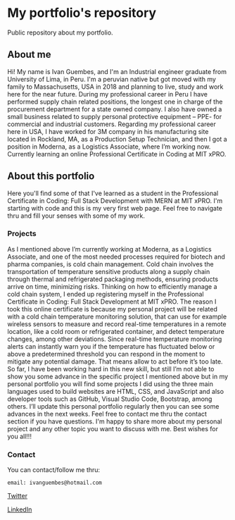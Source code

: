 # My portfolio's repository

Public repository about my portfolio.

## About me

Hi! My name is Ivan Guembes, and I'm an Industrial engineer graduate from University of Lima, in Peru.
I'm a peruvian native but got moved with my family to Massachusetts, USA in 2018 and planning to live, study and work here for the near future. During my professional career in Peru I have performed supply chain related positions, the longest one in charge of the procurement department for a state owned company. 
I also have owned a small business related to supply personal protective equipment – PPE- for commercial and industrial customers.
Regarding my professional career here in USA, I have worked for 3M company in his manufacturing site located in Rockland, MA, as a Production Setup Technician, and then I got a position in Moderna, as a Logistics Associate, where I’m working now.
Currently learning an online Professional Certificate in Coding at MIT xPRO.

## About this portfolio

Here you'll find some of that I've learned as a student in the Professional Certificate in Coding: Full Stack Development with MERN at MIT xPRO.
I'm starting with code and this is my very first web page. Feel free to navigate thru and fill your senses with some of my work.

### Projects

As I mentioned above I’m currently working at Moderna, as a Logistics Associate, and one of the most needed processes required for biotech and pharma companies, is  cold chain management. 
Cold chain involves the transportation of temperature sensitive products along a supply chain through thermal and refrigerated packaging methods, ensuring products arrive on time, minimizing risks. 
Thinking on how to efficiently manage a cold chain system, I ended up registering myself in the Professional Certificate in Coding: Full Stack Development at MIT xPRO.
The reason I took this online certificate is because my personal project will be related with a cold chain temperature monitoring solution, that can use for example wireless sensors to measure and record real-time temperatures in a remote location, like a cold room or refrigerated container, and detect temperature changes, among other deviations. 
Since real-time temperature monitoring alerts can instantly warn you if the temperature has fluctuated below or above a predetermined threshold you can respond in the moment to mitigate any potential damage. That means allow to act before it’s too late. 
So far, I have been working hard in this new skill, but still I’m not able to show you some advance in the specific project I mentioned above but in my personal portfolio you will find some projects I did using the three main languages used to build websites are HTML, CSS, and JavaScript and also developer tools such as GitHub, Visual Studio Code, Bootstrap, among others. 
I’ll update this personal portfolio regularly then you can see some advances in the next weeks.
Feel free to contact me thru the contact section if you have questions. I'm happy to share more about my personal project and any other topic you want to discuss with me.
Best wishes for you all!!!
 



### Contact
You can contact/follow me thru:

```
email: ivanguembes@hotmail.com
```

[Twitter](https://twitter.com/ivan_guembes)

[LinkedIn](www.linkedin.com/in/ivan-guembes-0284b61b0)
